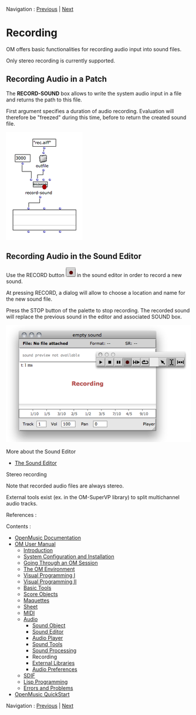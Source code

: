 Navigation : [Previous](SoundProcessing "page précédente\(Sound
Processing\)") | [Next](Externals "Next\(External
Libraries\)")

# Recording

OM offers basic functionalities for recording audio input into sound files.

Only stereo recording is currently supported.

## Recording Audio in a Patch

The **RECORD-SOUND** box allows to write the system audio input in a file and
returns the path to this file.

First argument specifies a duration of audio recording. Evaluation will
therefore be "freezed" during this time, before to return the created sound
file.

![](../res/record-sound.png)

## Recording Audio in the Sound Editor

Use the RECORD button ![](../res/record-button_icon.png) in the sound editor
in order to record a new sound.

At pressing RECORD, a dialog will allow to choose a location and name for the
new sound file.

Press the STOP button of the palette to stop recording. The recorded sound
will replace the previous sound in the editor and associated SOUND box.

![](../res/soundeditor-record.png)

More about the Sound Editor

  * [The Sound Editor](SoundEditor)

Stereo recording

Note that recorded audio files are always stereo.

External tools exist (ex. in the  OM-SuperVP library) to split multichannel
audio tracks.

References :

Contents :

  * [OpenMusic Documentation](OM-Documentation)
  * [OM User Manual](OM-User-Manual)
    * [Introduction](00-Contents)
    * [System Configuration and Installation](Installation)
    * [Going Through an OM Session](Goingthrough)
    * [The OM Environment](Environment)
    * [Visual Programming I](BasicVisualProgramming)
    * [Visual Programming II](AdvancedVisualProgramming)
    * [Basic Tools](BasicObjects)
    * [Score Objects](ScoreObjects)
    * [Maquettes](Maquettes)
    * [Sheet](Sheet)
    * [MIDI](MIDI)
    * [Audio](Audio)
      * [Sound Object](Sound)
      * [Sound Editor](SoundEditor)
      * [Audio Player](AudioPlayer)
      * [Sound Tools](SoundTools)
      * [Sound Processing](SoundProcessing)
      * Recording
      * [External Libraries](Externals)
      * [Audio Preferences](SoundPreferences)
    * [SDIF](SDIF)
    * [Lisp Programming](Lisp)
    * [Errors and Problems](errors)
  * [OpenMusic QuickStart](QuickStart-Chapters)

Navigation : [Previous](SoundProcessing "page précédente\(Sound
Processing\)") | [Next](Externals "Next\(External
Libraries\)")

